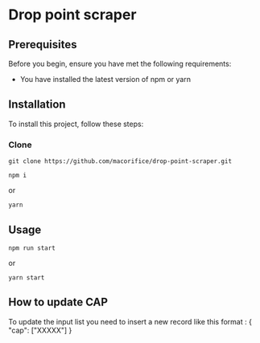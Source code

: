 # Drop point scraper

## Prerequisites

Before you begin, ensure you have met the following requirements:
* You have installed the latest version of npm or yarn

## Installation

To install this project, follow these steps:

### Clone
```
git clone https://github.com/macorifice/drop-point-scraper.git
```

```
npm i 
```
or
```
yarn
```

## Usage
```
npm run start
```
or
```
yarn start
```

## How to update CAP

To update the input list you need to insert a new record like this format : { "cap": ["XXXXX"] }